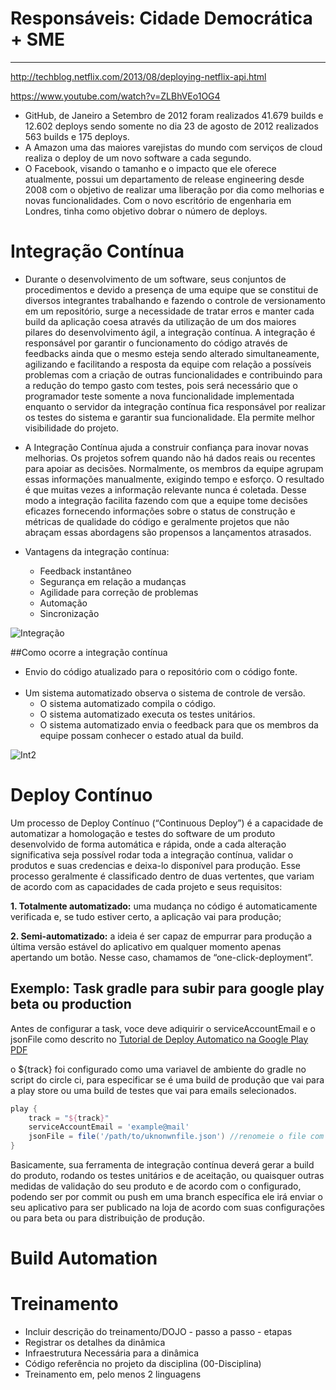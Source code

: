 # **Responsáveis: Cidade Democrática + SME**

***
http://techblog.netflix.com/2013/08/deploying-netflix-api.html

https://www.youtube.com/watch?v=ZLBhVEo1OG4

* GitHub, de Janeiro a Setembro de 2012 foram realizados 41.679 builds e 12.602 deploys sendo somente no dia 23 de agosto de 2012 realizados 563 builds e 175 deploys.
* A Amazon uma das maiores varejistas do mundo com serviços de cloud realiza o deploy de um novo software a cada segundo.
* O Facebook, visando o tamanho e o impacto que ele oferece atualmente, possui um departamento de release engineering desde 2008 com o objetivo de realizar uma liberação por dia como melhorias e novas funcionalidades. Com o novo escritório de engenharia em Londres, tinha como objetivo dobrar o número de deploys.

# Integração Contínua
* Durante o desenvolvimento de um software, seus conjuntos de procedimentos e devido a presença de uma equipe que se constitui de diversos integrantes trabalhando e fazendo o controle de versionamento em um repositório, surge a necessidade de tratar erros e manter cada build da aplicação coesa através da utilização de um dos maiores pilares do desenvolvimento ágil, a integração contínua. A integração é responsável por garantir o funcionamento do código através de feedbacks ainda que o mesmo esteja sendo alterado simultaneamente, agilizando e facilitando a resposta da equipe com relação a possíveis problemas com a criação de outras funcionalidades e contribuindo para a redução do tempo gasto com testes, pois será necessário que o programador teste somente a nova funcionalidade implementada enquanto o servidor da integração contínua fica responsável por realizar os testes do sistema e garantir sua funcionalidade. Ela permite melhor visibilidade do projeto. 
* A Integração Contínua ajuda a construir confiança para inovar novas melhorias. Os projetos sofrem quando não há dados reais ou recentes para apoiar as decisões. Normalmente, os membros da equipe agrupam essas informações manualmente, exigindo tempo e esforço. O resultado é que muitas vezes a informação relevante nunca é coletada. Desse modo a integração facilita fazendo com que a equipe tome decisões eficazes fornecendo informações sobre o status de construção e métricas de qualidade do código e geralmente projetos que não abraçam essas abordagens são propensos a lançamentos atrasados.


* Vantagens da integração contínua:
  - Feedback instantâneo
  - Segurança em relação a mudanças
  - Agilidade para correção de problemas
  - Automação
  - Sincronização

![Integração](http://i.imgur.com/h1x61BP.png)

##Como ocorre a integração contínua
* Envio do código atualizado para o repositório com o código fonte.
<br><br/>
* Um sistema automatizado observa o sistema de controle de versão. 
   - O sistema automatizado compila o código.
   - O sistema automatizado executa os testes unitários.
   - O sistema automatizado envia o feedback para que os membros da equipe possam conhecer o estado atual da build.

![Int2](http://i.imgur.com/dlXW3av.png)

# Deploy Contínuo
Um processo de Deploy Contínuo (“Continuous Deploy”) é a capacidade de automatizar a homologação e testes do software de um produto desenvolvido de forma automática e rápida, onde a cada alteração significativa seja possível rodar toda a integração contínua, validar o produtos e suas credencias e deixa-lo disponível para produção. Esse processo geralmente é classificado dentro de duas vertentes, que variam de acordo com as capacidades de cada projeto e seus requisitos:

**1. Totalmente automatizado:** uma mudança no código é automaticamente verificada e, se tudo estiver certo, a aplicação vai para produção;

**2. Semi-automatizado:** a ideia é ser capaz de empurrar para produção a última versão estável do aplicativo em qualquer momento apenas apertando um botão. Nesse caso, chamamos de “one-click-deployment”.

## Exemplo: Task gradle para subir para google play beta ou production

Antes de configurar a task, voce deve adiquirir o serviceAccountEmail e o jsonFile como descrito no 
[Tutorial de Deploy Automatico na Google Play PDF](https://github.com/GPP-MDS-2016/ImagensDaWiki/raw/master/tutorial_deploy_automático_google_play.pdf)

o ${track} foi configurado como uma variavel de ambiente do gradle no script do circle ci, para especificar se é uma build de produção que vai para a play store ou uma build de testes que vai para emails selecionados. 

```groovy
play {
    track = "${track}"
    serviceAccountEmail = 'example@mail'
    jsonFile = file('/path/to/uknonwnfile.json') //renomeie o file com a extensao .json
}
```

Basicamente, sua ferramenta de integração contínua deverá gerar a build do produto, rodando os testes unitários e de aceitação, ou quaisquer outras medidas de validação do seu produto e de acordo com o configurado, podendo ser por commit ou push em uma branch específica ele irá enviar o seu aplicativo para ser publicado na loja de acordo com suas configurações ou para beta ou para distribuição de produção.

# Build Automation

# Treinamento

* Incluir descrição do treinamento/DOJO - passo a passo - etapas
* Registrar os detalhes da dinâmica
* Infraestrutura Necessária para a dinâmica
* Código referência no projeto da disciplina (00-Disciplina)
* Treinamento em, pelo menos 2 linguagens

